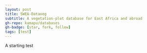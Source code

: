 ```yaml
---
layout: post
title: SWEA-Dataveg
subtitle: A vegetation-plot database for East Africa and abroad
gh-repo: kamapu/databases
gh-badge: [star, fork, follow]
tags: [test]
---
```


A starting test


